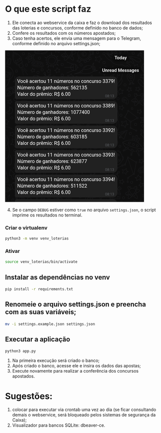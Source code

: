 # O que este script faz

1. Ele conecta ao webservice da caixa e faz o download dos resultados das loterias e concursos, conforme definido no banco de dados;
2. Confere os resultados com os números apostados;
3. Caso tenha acertos, ele envia uma mensagem para o Telegram, conforme definido no arquivo settings.json;

!["Mensagem Telegram"](mensagem_recebido_no_telegram.png "Exemplo de mensagem recebida no Telegram")

4. Se o campo ```DEBUG``` estiver como ```true``` no arquivo ```settings.json```, o script imprime os resultados no terminal.

### Criar o virtualenv
```bash
python3 -m venv venv_loterias
```

### Ativar
```bash
source venv_loterias/bin/activate
```
## Instalar as dependências no venv
```bash
pip install -r requirements.txt
```

## Renomeie o arquivo settings.json e preencha com as suas variáveis;
```bash
mv -i settings.example.json settings.json
```

## Executar a aplicação 

```bash
python3 app.py
```

1. Na primeira execução será criado o banco;
2. Após criado o banco, acesse ele e insira os dados das apostas;
3. Execute novamente para realizar a conferência dos concursos apostados.


# Sugestões:
1. colocar para executar via crontab uma vez ao dia (se ficar consultando demais o webservice, será bloqueado pelos sistemas de segurança da Caixa);
2. Visualizador para bancos SQLite: dbeaver-ce.

